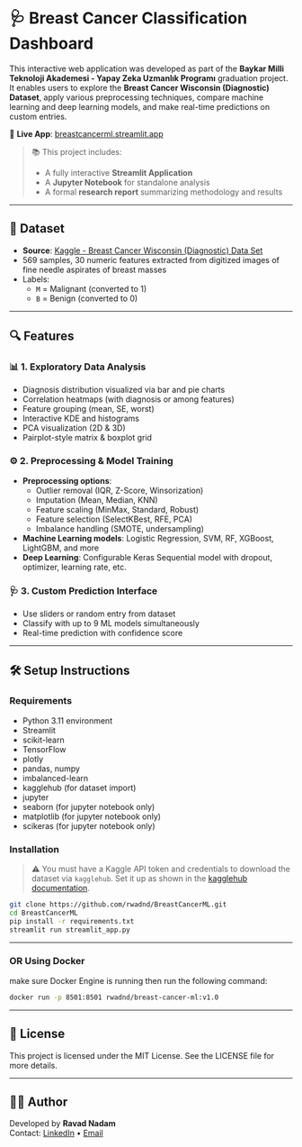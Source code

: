 # 🩺 Breast Cancer Classification Dashboard

This interactive web application was developed as part of the **Baykar Milli Teknoloji Akademesi - Yapay Zeka Uzmanlık Programı** graduation project. It enables users to explore the **Breast Cancer Wisconsin (Diagnostic) Dataset**, apply various preprocessing techniques, compare machine learning and deep learning models, and make real-time predictions on custom entries.

🚀 **Live App**: <a href="https://breastcancerml.streamlit.app" target="_blank">breastcancerml.streamlit.app</a>

> 📚 This project includes:
> - A fully interactive **Streamlit Application**
> - A **Jupyter Notebook** for standalone analysis
> - A formal **research report** summarizing methodology and results

---

## 🧪 Dataset

- **Source**: [Kaggle - Breast Cancer Wisconsin (Diagnostic) Data Set](https://www.kaggle.com/datasets/uciml/breast-cancer-wisconsin-data)
- 569 samples, 30 numeric features extracted from digitized images of fine needle aspirates of breast masses
- Labels:
  - `M` = Malignant (converted to 1)
  - `B` = Benign (converted to 0)

---

## 🔍 Features

### 📊 1. Exploratory Data Analysis
- Diagnosis distribution visualized via bar and pie charts
- Correlation heatmaps (with diagnosis or among features)
- Feature grouping (mean, SE, worst)
- Interactive KDE and histograms
- PCA visualization (2D & 3D)
- Pairplot-style matrix & boxplot grid

### ⚙️ 2. Preprocessing & Model Training
- **Preprocessing options**:
  - Outlier removal (IQR, Z-Score, Winsorization)
  - Imputation (Mean, Median, KNN)
  - Feature scaling (MinMax, Standard, Robust)
  - Feature selection (SelectKBest, RFE, PCA)
  - Imbalance handling (SMOTE, undersampling)
- **Machine Learning models**: Logistic Regression, SVM, RF, XGBoost, LightGBM, and more
- **Deep Learning**: Configurable Keras Sequential model with dropout, optimizer, learning rate, etc.

### 🩺 3. Custom Prediction Interface
- Use sliders or random entry from dataset
- Classify with up to 9 ML models simultaneously
- Real-time prediction with confidence score

---

## 🛠️ Setup Instructions

### Requirements

- Python 3.11 environment
- Streamlit
- scikit-learn
- TensorFlow
- plotly
- pandas, numpy
- imbalanced-learn
- kagglehub (for dataset import)
- jupyter
- seaborn (for jupyter notebook only)
- matplotlib (for jupyter notebook only)
- scikeras (for jupyter notebook only)

### Installation

> ⚠️ You must have a Kaggle API token and credentials to download the dataset via `kagglehub`. Set it up as shown in the [kagglehub documentation](https://github.com/MLH-Fellowship/kagglehub).

```bash
git clone https://github.com/rwadnd/BreastCancerML.git
cd BreastCancerML
pip install -r requirements.txt
streamlit run streamlit_app.py
```

---

### OR Using Docker
make sure Docker Engine is running then run the following command:
```bash
docker run -p 8501:8501 rwadnd/breast-cancer-ml:v1.0
```

---

## 📄 License

This project is licensed under the MIT License. See the LICENSE file for more details.

---

## 👨‍💻 Author

Developed by **Ravad Nadam**  
Contact: <a href="https://www.linkedin.com/in/ravad-nadam/" target="_blank">LinkedIn</a> • [Email](mailto:ravad.nadam@gmail.com)



